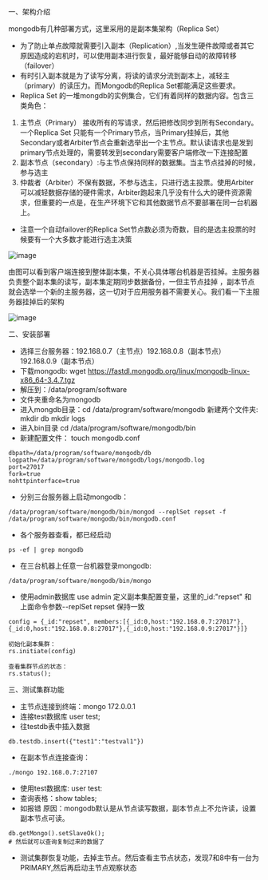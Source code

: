 一、架构介绍

mongodb有几种部署方式，这里采用的是副本集架构（Replica Set）

* 为了防止单点故障就需要引入副本（Replication）,当发生硬件故障或者其它原因造成的宕机时，可以使用副本进行恢复，最好能够自动的故障转移（failover）
* 有时引入副本就是为了读写分离，将读的请求分流到副本上，减轻主（primary）的读压力。而Mongodb的Replica Set都能满足这些要求。
* Replica Set 的一堆mongdb的实例集合，它们有着同样的数据内容。包含三类角色：
1) 主节点（Primary） 接收所有的写请求，然后把修改同步到所有Secondary。一个Replica Set 只能有一个Primary节点，当Primary挂掉后，其他Secondary或者Arbiter节点会重新选举出一个主节点。默认读请求也是发到primary节点处理的，需要转发到secondary需要客户端修改一下连接配置
2) 副本节点（secondary）:与主节点保持同样的数据集。当主节点挂掉的时候，参与选主
3) 仲裁者（Arbiter）不保有数据，不参与选主，只进行选主投票。使用Arbiter可以减轻数据存储的硬件需求，Arbiter跑起来几乎没有什么大的硬件资源需求，但重要的一点是，在生产环境下它和其他数据节点不要部署在同一台机器上。

* 注意一个自动failover的Replica Set节点数必须为奇数，目的是选主投票的时候要有一个大多数才能进行选主决策


![image](https://github.com/csy512889371/learnDoc/blob/master/image/2018/mongodb/mongo1.jpg)

由图可以看到客户端连接到整体副本集，不关心具体哪台机器是否挂掉。主服务器负责整个副本集的读写，副本集定期同步数据备份，一但主节点挂掉
，副本节点就会选举一个新的主服务器，这一切对于应用服务器不需要关心。我们看一下主服务器挂掉后的架构

![image](https://github.com/csy512889371/learnDoc/blob/master/image/2018/mongodb/mongo2.jpg)


二、安装部署

* 选择三台服务器：192.168.0.7（主节点）192.168.0.8（副本节点） 192.168.0.9（副本节点）
* 下载mongodb: wget https://fastdl.mongodb.org/linux/mongodb-linux-x86_64-3.4.7.tgz
* 解压到：/data/program/software
* 文件夹重命名为mongodb
* 进入mongdb目录：cd /data/program/software/mongodb 新建两个文件夹: mkdir db  mkdir logs
* 进入bin目录 cd /data/program/software/mongodb/bin
* 新建配置文件： touch mongodb.conf
```shell
dbpath=/data/program/software/mongodb/db
logpath=/data/program/software/mongodb/logs/mongodb.log
port=27017
fork=true
nohttpinterface=true
```

* 分别三台服务器上启动mongodb：
```shell
/data/program/software/mongodb/bin/mongod --replSet repset -f
/data/program/software/mongodb/bin/mongodb.conf
```
* 各个服务器查看，都已经启动
```shell
ps -ef | grep mongodb
```
* 在三台机器上任意一台机器登录mongodb:
```shell
/data/program/software/mongodb/bin/mongo
```
* 使用admin数据库
use admin
定义副本集配置变量，这里的_id:"repset" 和 上面命令参数--replSet repset 保持一致
```shell
config = {_id:"repset", members:[{_id:0,host:"192.168.0.7:27017"},{_id:0,host:"192.168.0.8:27017"},{_id:0,host:"192.168.0.9:27017"}]}

初始化副本集群：
rs.initiate(config)

查看集群节点的状态：
rs.status();

```

三、测试集群功能

* 主节点连接到终端：mongo 172.0.0.1
* 连接test数据库 user test;
* 往testdb表中插入数据
```shell
db.testdb.insert({"test1":"testval1"})
```
* 在副本节点连接查询：
```shell
./mongo 192.168.0.7:27107
```
* 使用test数据库: user test:
* 查询表格：show tables;
* 如报错 原因：mongodb默认是从节点读写数据，副本节点上不允许读，设置副本节点可读。
```shell
db.getMongo().setSlaveOk();
# 然后就可以查询复制过来的数据了
```

* 测试集群恢复功能，去掉主节点。然后查看主节点状态，发现7和8中有一台为PRIMARY,然后再启动主节点观察状态










